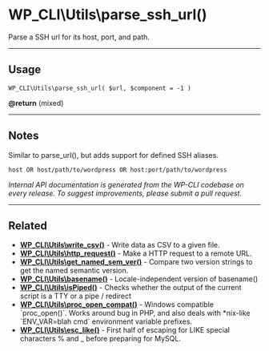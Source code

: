 # WP_CLI\Utils\parse_ssh_url()

Parse a SSH url for its host, port, and path.

***

## Usage

    WP_CLI\Utils\parse_ssh_url( $url, $component = -1 )

<div>
<strong>@return</strong> (mixed) <br />
</div>


***

## Notes

Similar to parse_url(), but adds support for defined SSH aliases.

```
host OR host/path/to/wordpress OR host:port/path/to/wordpress
```


*Internal API documentation is generated from the WP-CLI codebase on every release. To suggest improvements, please submit a pull request.*


***

## Related

<ul>



<li><strong><a href="https://make.wordpress.org/cli/handbook/internal-api/wp-cli-utils-write-csv/">WP_CLI\Utils\write_csv()</a></strong> - Write data as CSV to a given file.</li>


<li><strong><a href="https://make.wordpress.org/cli/handbook/internal-api/wp-cli-utils-http-request/">WP_CLI\Utils\http_request()</a></strong> - Make a HTTP request to a remote URL.</li>


<li><strong><a href="https://make.wordpress.org/cli/handbook/internal-api/wp-cli-utils-get-named-sem-ver/">WP_CLI\Utils\get_named_sem_ver()</a></strong> - Compare two version strings to get the named semantic version.</li>


<li><strong><a href="https://make.wordpress.org/cli/handbook/internal-api/wp-cli-utils-basename/">WP_CLI\Utils\basename()</a></strong> - Locale-independent version of basename()</li>


<li><strong><a href="https://make.wordpress.org/cli/handbook/internal-api/wp-cli-utils-ispiped/">WP_CLI\Utils\isPiped()</a></strong> - Checks whether the output of the current script is a TTY or a pipe / redirect</li>


<li><strong><a href="https://make.wordpress.org/cli/handbook/internal-api/wp-cli-utils-proc-open-compat/">WP_CLI\Utils\proc_open_compat()</a></strong> - Windows compatible `proc_open()`. Works around bug in PHP, and also deals with *nix-like `ENV_VAR=blah cmd` environment variable prefixes.</li>


<li><strong><a href="https://make.wordpress.org/cli/handbook/internal-api/wp-cli-utils-esc-like/">WP_CLI\Utils\esc_like()</a></strong> - First half of escaping for LIKE special characters % and _ before preparing for MySQL.</li>



</ul>


